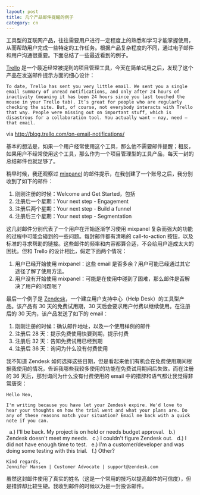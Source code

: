 ```yaml
---
layout: post
title: 几个产品邮件提醒的例子
category: cn
---
```


工具型的互联网产品，往往需要用户进行一定程度上的熟悉和学习才能掌握使用，从而帮助用户完成一些特定的工作任务。根据产品复杂程度的不同，通过电子邮件和用户沟通很重要。下面总结了一些最近看到的例子。

[Trello](http://trello.com) 是一个最近经常被提到的项目管理工具，今天在简单试用之后，发现了这个产品在发送邮件提示方面的细心设计：

	To date, Trello has sent you very little email. We sent you a single email summary of unread notifications, and only after 24 hours of inactivity (meaning it has been 24 hours since you last touched the mouse in your Trello tab). It’s great for people who are regularly checking the site. But, of course, not everybody interacts with Trello that way. People were missing out on important stuff, which is disastrous for a collaboration tool. You actually want — nay, need – that email.

via http://blog.trello.com/on-email-notifications/

基本的想法是，如果一个用户经常使用这个工具，那么他不需要邮件提醒；相反，如果用户不经常使用这个工具，那么作为一个项目管理型的工具产品，每天一封的总结邮件也就足够了。

稍早时候，我还观察过 [mixpanel](http://mixpanel.com) 的邮件提示，在我创建了一个账号之后，我分别收到了如下的邮件：

1. 刚刚注册的时候：Welcome and Get Started，包括
2. 注册后一个星期：Your next step - Engagement
3. 注册后两个星期：Your next step - Build a funnel
4. 注册后三个星期：Your next step - Segmentation

这几封邮件分别代表了一个用户在开始逐渐学习使用 mixpanel 复杂而强大的功能的过程中可能会碰到的一些问题。每封邮件都有清晰的 call-to-action 按钮，以及标准的寻求帮助的链接。这些邮件的频率和内容都算合适，不会给用户造成太大的困扰。但和 Trello 的设计相比，假定下面两个情况：

1. 用户已经开始使用 mixpanel：这些 email 是否多余？用户可能已经通过其它途径了解了使用方法。
2. 用户没有开始使用 mixpanel：可能是在使用中碰到了困难，那么邮件是否解决了用户的问题呢？

最后一个例子是 [Zendesk](http://zendesk.com)，一个建立用户支持中心（Help Desk）的工具型产品。该产品有 30 天的免费试用期，30 天后会要求用户付费以继续使用。在注册后的 30 天内，该产品发送了如下的 email：

1. 刚刚注册的时候：确认邮件地址，以及一个使用样例的邮件
2. 注册后 28 天：提示免费使用快要到期，提示付费
3. 注册后 32 天：告知免费试用已经到期
4. 注册后 36 天：询问为什么没有付费使用

我不知道 Zendesk 如何选择这些日期，但是看起来他们有机会在免费使用期间根据我使用的情况，告诉我哪些我较多使用的功能在免费试用期间后失效。而在注册的 36 天后，那封询问为什么没有付费使用的 email 中的措辞和语气都让我觉得非常唐突：

	Hello Neo,

	I'm writing because you have let your Zendesk expire. We'd love to hear your thoughts on how the trial went and what your plans are. Do any of these reasons match your situation? Email me back with a quick note if you can.
	
 	a.) I'll be back. My project is on hold or needs budget approval.
 	b.) Zendesk doesn't meet my needs.
 	c.) I couldn't figure Zendesk out.
 	d.) I did not have enough time to test.
 	e.) I'm a customer/developer and was doing some testing with this trial.
 	f.) Other?
	
	Kind regards,
	Jennifer Hansen | Customer Advocate | support@zendesk.com

虽然这封邮件使用了真实的姓名（这是一个常用的技巧以提高邮件的可信度），但是措辞却比较生硬。我收到邮件的时候以为是一封投诉邮件。